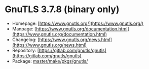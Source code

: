 # GnuTLS 3.7.8 (binary only)
 - Homepage: [https://www.gnutls.org/](https://www.gnutls.org/)
 - Manpage: [https://www.gnutls.org/documentation.html](https://www.gnutls.org/documentation.html)
 - Changelog: [https://www.gnutls.org/news.html](https://www.gnutls.org/news.html)
 - Repository: [https://gitlab.com/gnutls/gnutls](https://gitlab.com/gnutls/gnutls)
 - Package: [master/make/pkgs/gnutls/](https://github.com/Freetz-NG/freetz-ng/tree/master/make/pkgs/gnutls/)

